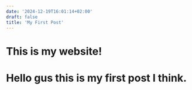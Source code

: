 ```yaml
---
date: '2024-12-19T16:01:14+02:00'
draft: false
title: 'My First Post'
---
```

# This is my website!
# Hello gus this is my first post I think.